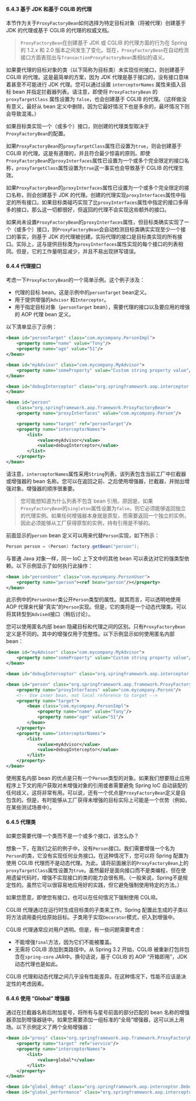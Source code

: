 #### 6.4.3 基于 JDK 和基于 CGLIB 的代理

本节作为关于`ProxyFactoryBean`如何选择为特定目标对象（将被代理）创建基于 JDK 的代理或基于 CGLIB 的代理的权威文档。

> `ProxyFactoryBean`在创建基于 JDK 或 CGLIB 的代理方面的行为在 Spring 的 1.2.x 和 2.0 版本之间发生了变化。现在，`ProxyFactoryBean`在自动检测接口方面表现出与`TransactionProxyFactoryBean`类相似的语义。

如果要代理的目标对象的类（以下简称为目标类）未实现任何接口，则创建基于 CGLIB 的代理。这是最简单的方案，因为 JDK 代理是基于接口的，没有接口意味着甚至不可能进行 JDK 代理。您可以通过设置 `interceptorNames` 属性来插入目标 bean 并指定拦截器列表。请注意，即使将 `ProxyFactoryBean` 的 `proxyTargetClass` 属性设置为 `false`，也会创建基于 CGLIB 的代理。（这样做没有意义，最好从 bean 定义中删除，因为它最好情况下也是多余的，最坏情况下则会导致混淆。）

如果目标类实现一个（或多个）接口，则创建的代理类型取决于`ProxyFactoryBean`的配置。

如果`ProxyFactoryBean`的`proxyTargetClass`属性已设置为`true`，则会创建基于 CGLIB 的代理。这是有道理的，并且符合最少惊喜的原则。即使`ProxyFactoryBean`的`proxyInterfaces`属性已设置为一个或多个完全限定的接口名称，`proxyTargetClass`属性设置为`true`这一事实也会导致基于 CGLIB 的代理生效。

如果`ProxyFactoryBean`的`proxyInterfaces`属性已设置为一个或多个完全限定的接口名称，则会创建基于 JDK 的代理。创建的代理实现`proxyInterfaces`属性中指定的所有接口。如果目标类碰巧实现了比`proxyInterfaces`属性中指定的接口多得多的接口，那么这一切都很好，但返回的代理不会实现这些额外的接口。

如果尚未设置`ProxyFactoryBean`的`proxyInterfaces`属性，但目标类确实实现了一个（或多个）接口，则`ProxyFactoryBean`会自动检测目标类确实实现至少一个接口的事实，则基于 JDK 的代理被创建。实际代理的接口是目标类实现的所有接口。实际上，这与提供目标类为`proxyInterfaces`属性实现的每个接口的列表相同。但是，它的工作量明显减少，并且不易出现拼写错误。

#### 6.4.4 代理接口

考虑一下`ProxyFactoryBean`的一个简单示例。这个例子涉及：

 - 代理的目标 bean。这是示例中的`personTarget` bean定义。
 - 用于提供增强的`Advisor` 和`Interceptor`。
 - 用于指定目标对象（`personTarget` bean），需要代理的接口以及要应用的增强的 AOP 代理 bean 定义。

以下清单显示了示例：

```xml
<bean id="personTarget" class="com.mycompany.PersonImpl">
    <property name="name" value="Tony"/>
    <property name="age" value="51"/>
</bean>

<bean id="myAdvisor" class="com.mycompany.MyAdvisor">
    <property name="someProperty" value="Custom string property value"/>
</bean>

<bean id="debugInterceptor" class="org.springframework.aop.interceptor.DebugInterceptor">
</bean>

<bean id="person"
    class="org.springframework.aop.framework.ProxyFactoryBean">
    <property name="proxyInterfaces" value="com.mycompany.Person"/>

    <property name="target" ref="personTarget"/>
    <property name="interceptorNames">
        <list>
            <value>myAdvisor</value>
            <value>debugInterceptor</value>
        </list>
    </property>
</bean>
```

请注意，`interceptorNames`属性采用`String`列表，该列表包含当前工厂中拦截器或增强器的 bean 名称。您可以在返回之前、之后使用增强器，拦截器，并抛出增强对象。增强器的顺序很重要。

> 您可能想知道为什么列表不包含 bean 引用。原因是，如果`ProxyFactoryBean`的`singleton`属性设置为`false`，则它必须能够返回独立的代理实例。如果任何增强器本身就是原型，而需要返回一个独立的实例，因此必须能够从工厂获得原型的实例，持有引用是不够的。

前面显示的`person` bean 定义可以用来代替`Person`实现，如下所示：

```java
Person person = (Person) factory.getBean("person");
```

与普通 Java 对象一样，同一 IoC 上下文中的其他 bean 可以表达对它的强类型依赖。以下示例显示了如何执行此操作：

```xml
<bean id="personUser" class="com.mycompany.PersonUser">
    <property name="person"><ref bean="person"/></property>
</bean>
```

此示例中的`PersonUser`类公开`Person`类型的属性。就其而言，可以透明地使用 AOP 代理来代替“真实”的`Person`实现。但是，它的类将是一个动态代理类。可以将其转型到`Advised`接口（稍后讨论）。

您可以使用匿名内部 bean 隐藏目标和代理之间的区别。只有`ProxyFactoryBean`定义是不同的。其中的增强仅用于完整性。以下示例显示如何使用匿名内部 bean：

```xml
<bean id="myAdvisor" class="com.mycompany.MyAdvisor">
    <property name="someProperty" value="Custom string property value"/>
</bean>

<bean id="debugInterceptor" class="org.springframework.aop.interceptor.DebugInterceptor"/>

<bean id="person" class="org.springframework.aop.framework.ProxyFactoryBean">
    <property name="proxyInterfaces" value="com.mycompany.Person"/>
    <!-- Use inner bean, not local reference to target -->
    <property name="target">
        <bean class="com.mycompany.PersonImpl">
            <property name="name" value="Tony"/>
            <property name="age" value="51"/>
        </bean>
    </property>
    <property name="interceptorNames">
        <list>
            <value>myAdvisor</value>
            <value>debugInterceptor</value>
        </list>
    </property>
</bean>
```

使用匿名内部 bean 的优点是只有一个`Person`类型的对象。如果我们想要阻止应用程序上下文的用户获取对未增强对象的引用或者需要避免 Spring IoC 自动装配的任何歧义，这将非常有用。可以说，还有一个优点是`ProxyFactoryBean`定义是自包含的。但是，有时能够从工厂获得未增强的目标实际上可能是一个优势（例如，在某些测试场景中）。

#### 6.4.5 代理类

如果您需要代理一个类而不是一个或多个接口，该怎么办？

想象一下，在我们之前的例子中，没有`Person`接口。我们需要增强一个名为`Person`的类，它没有实现任何业务接口。在这种情况下，您可以将 Spring 配置为使用 CGLIB 代理而不是动态代理。为此，请将前面展示的`ProxyFactoryBean`上的`proxyTargetClass`属性设置为`true`。虽然最好是面向接口而不是类编程，但在使用遗留代码时，增强不实现接口的类的能力会很有用。（一般来说，Spring不是规定性的。虽然它可以很容易地应用好的实践，但它避免强制使用特定的方法。）

如果您愿意，即使您有接口，也可以在任何情况下强制使用 CGLIB。

CGLIB 代理通过在运行时生成目标类的子类来工作。Spring 配置此生成的子类以将方法调用委托给原始目标。子类用于实现`Decorator`模式，织入到增强中。

CGLIB 代理通常应对用户透明。但是，有一些问题需要考虑：

 - 不能增强`final`方法，因为它们不能被覆盖。
 - 无需将 CGLIB 添加到类路径中。从 Spring 3.2 开始，CGLIB 被重新打包并包含在`spring-core` JAR中。换句话说，基于 CGLIB 的 AOP “开箱即用”，JDK 动态代理也是如此。

CGLIB 代理和动态代理之间几乎没有性能差异。在这种情况下，性能不应该是决定性的考虑因素。

#### 6.4.6 使用 “Global” 增强器

通过在拦截器名称后附加星号，将所有与星号前面的部分匹配的 bean 名称的增强器添加到增强器链中。如果您需要添加一组标准的“全局”增强器，这可以派上用场。以下示例定义了两个全局增强器：

```xml
<bean id="proxy" class="org.springframework.aop.framework.ProxyFactoryBean">
    <property name="target" ref="service"/>
    <property name="interceptorNames">
        <list>
            <value>global*</value>
        </list>
    </property>
</bean>

<bean id="global_debug" class="org.springframework.aop.interceptor.DebugInterceptor"/>
<bean id="global_performance" class="org.springframework.aop.interceptor.PerformanceMonitorInterceptor"/>
```

